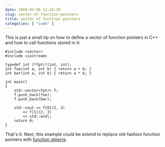```yaml
---
date: 2009-03-06 12:24:28
slug: vector-of-function-pointers
title: vector of function pointers
categories: [ "code" ]
---
```


This is just a small tip on how to define a vector of function pointers in C++ and how to call functions stored in it:


    #include <vector>
    #include <iostream>

    typedef int (*fptr)(int, int);
    int foo(int a, int b) { return a + b; }
    int bar(int a, int b) { return a * b; }

    int main()
    {
        std::vector<fptr> f;
        f.push_back(foo);
        f.push_back(bar);

        std::cout << f[0](2, 3)
            << f[1](2, 3)
            << std::endl;
        return 0;
    }


That's it. Next, this example could be extend to replace old-fashion function pointers with [function objects](http://en.wikipedia.org/wiki/Function_object).
